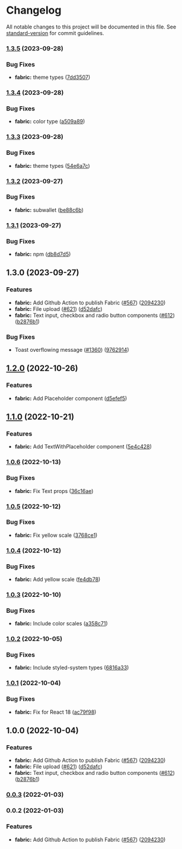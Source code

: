 # Changelog

All notable changes to this project will be documented in this file. See [standard-version](https://github.com/conventional-changelog/standard-version) for commit guidelines.

### [1.3.5](https://github.com/centrifuge/apps/compare/fabric/v1.3.4...fabric/v1.3.5) (2023-09-28)


### Bug Fixes

* **fabric:** theme types ([7dd3507](https://github.com/centrifuge/apps/commit/7dd3507a3a22ea13c05102dbbaa71d25902bba58))

### [1.3.4](https://github.com/centrifuge/apps/compare/fabric/v1.3.3...fabric/v1.3.4) (2023-09-28)


### Bug Fixes

* **fabric:** color type ([a509a89](https://github.com/centrifuge/apps/commit/a509a890318fa1b268210d018f6b995ae1d66721))

### [1.3.3](https://github.com/centrifuge/apps/compare/fabric/v1.3.2...fabric/v1.3.3) (2023-09-28)


### Bug Fixes

* **fabric:** theme types ([54e6a7c](https://github.com/centrifuge/apps/commit/54e6a7c8691fc5e7ea55804d6123e1a6f8417136))

### [1.3.2](https://github.com/centrifuge/apps/compare/fabric/v1.3.1...fabric/v1.3.2) (2023-09-27)


### Bug Fixes

* **fabric:** subwallet ([be88c6b](https://github.com/centrifuge/apps/commit/be88c6b4979b038e735995c89196c8744fdef8b0))

### [1.3.1](https://github.com/centrifuge/apps/compare/fabric/v1.3.0...fabric/v1.3.1) (2023-09-27)


### Bug Fixes

* **fabric:** npm ([db8d7d5](https://github.com/centrifuge/apps/commit/db8d7d56ddf29409c989003d17b80dab11c8e624))

## 1.3.0 (2023-09-27)


### Features

* **fabric:** Add Github Action to publish Fabric ([#567](https://github.com/centrifuge/apps/issues/567)) ([2094230](https://github.com/centrifuge/apps/commit/209423015ddece52cb8067803e57f9edd7124b00))
* **fabric:** File upload ([#621](https://github.com/centrifuge/apps/issues/621)) ([d52dafc](https://github.com/centrifuge/apps/commit/d52dafc4042ad2e6fd4a503003bf970953483395))
* **fabric:** Text input, checkbox and radio button components ([#612](https://github.com/centrifuge/apps/issues/612)) ([b2876b1](https://github.com/centrifuge/apps/commit/b2876b1088d520cd13844d139f126098273c557a))


### Bug Fixes

* Toast overflowing message ([#1360](https://github.com/centrifuge/apps/issues/1360)) ([9762914](https://github.com/centrifuge/apps/commit/97629144782b189e7dbaa3593bca37f902393f67))

## [1.2.0](https://github.com/centrifuge/apps/compare/fabric/v1.1.0...fabric/v1.2.0) (2022-10-26)


### Features

* **fabric:** Add Placeholder component ([d5efef5](https://github.com/centrifuge/apps/commit/d5efef5338b949bc86be2852fd722f9d6da56ba2))

## [1.1.0](https://github.com/centrifuge/apps/compare/fabric/v1.0.6...fabric/v1.1.0) (2022-10-21)


### Features

* **fabric:** Add TextWithPlaceholder component ([5e4c428](https://github.com/centrifuge/apps/commit/5e4c4288b4e9a931dcaef2baeb9c1b6e76eccd18))

### [1.0.6](https://github.com/centrifuge/apps/compare/fabric/v1.0.5...fabric/v1.0.6) (2022-10-13)


### Bug Fixes

* **fabric:** Fix Text props ([36c16ae](https://github.com/centrifuge/apps/commit/36c16aec3dd05626e8026f543096cade3caac78a))

### [1.0.5](https://github.com/centrifuge/apps/compare/fabric/v1.0.4...fabric/v1.0.5) (2022-10-12)


### Bug Fixes

* **fabric:** Fix yellow scale ([3768ce1](https://github.com/centrifuge/apps/commit/3768ce1a2e6641cc577b32c4246947b7dbae0662))

### [1.0.4](https://github.com/centrifuge/apps/compare/fabric/v1.0.3...fabric/v1.0.4) (2022-10-12)


### Bug Fixes

* **fabric:** Add yellow scale ([fe4db78](https://github.com/centrifuge/apps/commit/fe4db787a90a4d0cf32645be83c42e9a84095ba8))

### [1.0.3](https://github.com/centrifuge/apps/compare/fabric/v1.0.2...fabric/v1.0.3) (2022-10-10)


### Bug Fixes

* **fabric:** Include color scales ([a358c71](https://github.com/centrifuge/apps/commit/a358c7124090a88546a26701f0811bbb5e8a2ae0))

### [1.0.2](https://github.com/centrifuge/apps/compare/fabric/v1.0.1...fabric/v1.0.2) (2022-10-05)


### Bug Fixes

* **fabric:** Include styled-system types ([6816a33](https://github.com/centrifuge/apps/commit/6816a3365f5ccaec83143dcb1064aa51bd2ce0de))

### [1.0.1](https://github.com/centrifuge/apps/compare/fabric/v1.0.0...fabric/v1.0.1) (2022-10-04)


### Bug Fixes

* **fabric:** Fix for React 18 ([ac79f98](https://github.com/centrifuge/apps/commit/ac79f987abd16e0c6b51b135c06af591f6986818))

## 1.0.0 (2022-10-04)


### Features

* **fabric:** Add Github Action to publish Fabric ([#567](https://github.com/centrifuge/apps/issues/567)) ([2094230](https://github.com/centrifuge/apps/commit/209423015ddece52cb8067803e57f9edd7124b00))
* **fabric:** File upload ([#621](https://github.com/centrifuge/apps/issues/621)) ([d52dafc](https://github.com/centrifuge/apps/commit/d52dafc4042ad2e6fd4a503003bf970953483395))
* **fabric:** Text input, checkbox and radio button components ([#612](https://github.com/centrifuge/apps/issues/612)) ([b2876b1](https://github.com/centrifuge/apps/commit/b2876b1088d520cd13844d139f126098273c557a))

### [0.0.3](https://github.com/centrifuge/apps/compare/fabric/v0.0.2...fabric/v0.0.3) (2022-01-03)

### 0.0.2 (2022-01-03)


### Features

* **fabric:** Add Github Action to publish Fabric ([#567](https://github.com/centrifuge/apps/issues/567)) ([2094230](https://github.com/centrifuge/apps/commit/209423015ddece52cb8067803e57f9edd7124b00))
